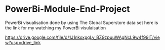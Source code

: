 # PowerBi-Module-End-Project
PowerBi visualisation done by using The Global Superstore data set
here is the link for my watching my PowerBi visulaisation 

https://drive.google.com/file/d/1J1nkoxpgLv_BZ9zpuuWAgNcL9w4f99lT/view?usp=drive_link
